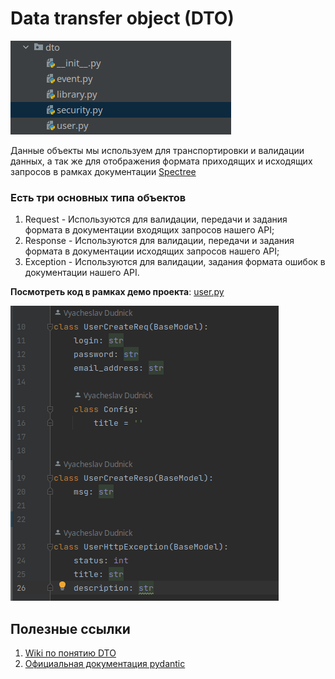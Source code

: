 # Data transfer object (DTO) 
![image](../../../../media/backend/dto.png)

Данные объекты мы используем для транспортировки и валидации данных,
а так же для отображения формата приходящих и исходящих запросов 
в рамках документации [Spectree](../adapters/http_api/spectree.md)

### Есть три основных типа объектов
1) Request - Используются для валидации, передачи и задания формата
в документации входящих запросов нашего API;
2) Response - Используются для валидации, передачи и задания формата
в документации исходящих запросов нашего API;
3) Exception - Используются для валидации, задания формата ошибок
в документации нашего API.

**Посмотреть код в рамках демо проекта**: [user.py](../../../../../components/backend/demo_project/application/dto/user.py)

![image](../../../../media/backend/user_dto.png)

## Полезные ссылки

1) [Wiki по понятию DTO](https://ru.wikipedia.org/wiki/DTO)
2) [Официальная документация pydantic](https://docs.pydantic.dev/latest/)